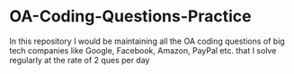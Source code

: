 # OA-Coding-Questions-Practice
In this repository I would be maintaining all the OA coding questions of big tech companies like Google, Facebook, Amazon, PayPal etc. that I solve regularly at the rate of  2 ques per day
